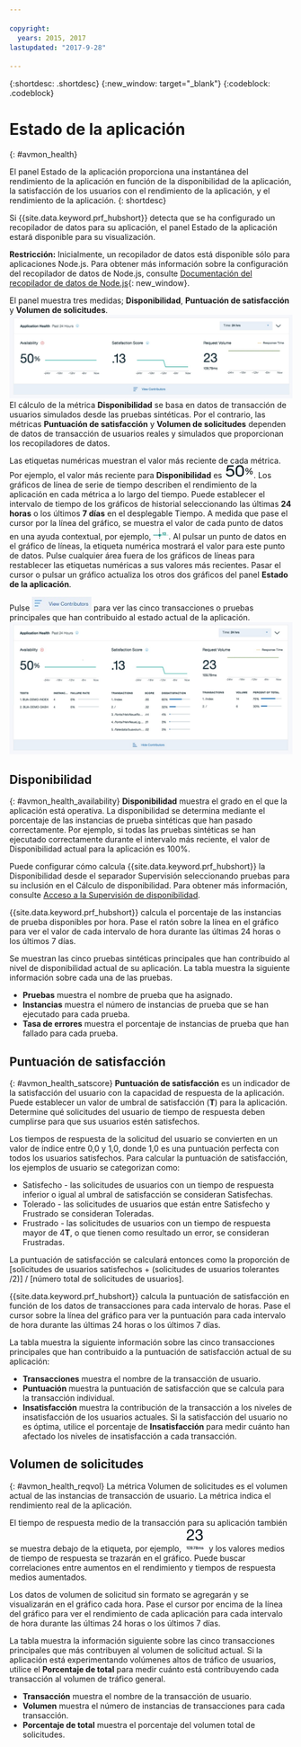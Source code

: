 ```yaml
---

copyright:
  years: 2015, 2017
lastupdated: "2017-9-28"

---
```


{:shortdesc: .shortdesc}
{:new_window: target="_blank"}
{:codeblock: .codeblock}

# Estado de la aplicación
{: #avmon_health}

El panel Estado de la aplicación proporciona una instantánea del rendimiento de la aplicación en función de la disponibilidad de la aplicación, la satisfacción de los usuarios con el rendimiento de la aplicación, y el rendimiento de la aplicación.
{: shortdesc}

Si {{site.data.keyword.prf_hubshort}} detecta que se ha configurado un recopilador de datos para su aplicación, el panel Estado de la aplicación estará disponible para su visualización.

**Restricción:** Inicialmente, un recopilador de datos está disponible sólo para aplicaciones Node.js. Para obtener más información sobre la configuración del recopilador de datos de Node.js, consulte [Documentación del recopilador de datos de Node.js](https://www.npmjs.com/package/ibmapm "(Se abre en un nuevo separador o ventana)"){: new_window}.

El panel muestra tres medidas; **Disponibilidad**, **Puntuación de satisfacción** y **Volumen de solicitudes**.
![Panel Estado de la aplicación que muestra el nivel de las aplicaciones de disponibilidad, satisfacción del usuario y rendimiento de transacción.](images/avmon_app_health_ui.jpg)
El cálculo de la métrica **Disponibilidad** se basa en datos de transacción de usuarios simulados desde las pruebas sintéticas. Por el contrario, las métricas **Puntuación de satisfacción** y **Volumen de solicitudes** dependen de datos de transacción de usuarios reales y simulados que proporcionan los recopiladores de datos.

Las etiquetas numéricas muestran el valor más reciente de cada métrica. Por ejemplo, el valor más reciente para **Disponibilidad** es ![El valor más reciente de la métrica Disponibilidad.](images/avmon_app_health_latest.jpg). Los gráficos de línea de serie de tiempo describen el rendimiento de la aplicación en cada métrica a lo largo del tiempo. Puede establecer el intervalo de tiempo de los gráficos de historial seleccionando las últimas **24 horas** o los últimos **7 días** en el desplegable Tiempo. A medida que pase el cursor por la línea del gráfico, se muestra el valor de cada punto de datos en una ayuda contextual, por ejemplo, ![Una ayuda contextual en el gráfico de líneas de historial.](images/avmon_app_health_hover.jpg). Al pulsar un punto de datos en el gráfico de líneas, la etiqueta numérica mostrará el valor para este punto de datos. Pulse cualquier área fuera de los gráficos de líneas para restablecer las etiquetas numéricas a sus valores más recientes. Pasar el cursor o pulsar un gráfico actualiza los otros dos gráficos del panel **Estado de la aplicación**.

Pulse ![Menú Ver contribuciones que puede expandir para ver las transacciones o las pruebas que contribuyen.](images/avmon_view_contrib.jpg) para ver las cinco transacciones o pruebas principales que han contribuido al estado actual de la aplicación.![Panel Estado de aplicación que muestra el nivel de disponibilidad, satisfacción de usuario y rendimiento de transacción de la aplicación.](images/avmon_app_health_expanded.jpg)

## Disponibilidad
{: #avmon_health_availability}
**Disponibilidad** muestra el grado en el que la aplicación está operativa. La disponibilidad se determina mediante el porcentaje de las instancias de prueba sintéticas que han pasado correctamente. Por ejemplo, si todas las pruebas sintéticas se han ejecutado correctamente durante el intervalo más reciente, el valor de Disponibilidad actual para la aplicación es 100%.

Puede configurar cómo calcula {{site.data.keyword.prf_hubshort}} la Disponibilidad desde el separador Supervisión seleccionando pruebas para su inclusión en el Cálculo de disponibilidad. Para obtener más información, consulte [Acceso a la Supervisión de disponibilidad](avmon_tab.html "Puede acceder al panel de control Supervisión de disponibilidad desde el separador **Supervisión**. El separador Supervisión para la aplicación de Cloud Foundry muestra información de resumen sobre la disponibilidad y el estado de las pruebas, y los detalles y el uso de la suscripción de servicio.").

{{site.data.keyword.prf_hubshort}} calcula el porcentaje de las instancias de prueba disponibles por hora. Pase el ratón sobre la línea en el gráfico para ver el valor de cada intervalo de hora durante las últimas 24 horas o los últimos 7 días.

Se muestran las cinco pruebas sintéticas principales que han contribuido al nivel de disponibilidad actual de su aplicación. La tabla muestra la siguiente información sobre cada una de las pruebas.

-   **Pruebas** muestra el nombre de prueba que ha asignado.
-   **Instancias** muestra el número de instancias de prueba que se han ejecutado para cada prueba.
-   **Tasa de errores** muestra el porcentaje de instancias de prueba que han fallado para cada prueba.


## Puntuación de satisfacción
{: #avmon_health_satscore}
**Puntuación de satisfacción** es un indicador de la satisfacción del usuario con la capacidad de respuesta de la aplicación. Puede establecer un valor de umbral de satisfacción (**T**) para la aplicación. Determine qué solicitudes del usuario de tiempo de respuesta deben cumplirse para que sus usuarios estén satisfechos.

Los tiempos de respuesta de la solicitud del usuario se convierten en un valor de índice entre 0,0 y 1,0, donde 1,0 es una puntuación perfecta con todos los usuarios satisfechos. Para calcular la puntuación de satisfacción, los ejemplos de usuario se categorizan como:

-   Satisfecho - las solicitudes de usuarios con un tiempo de respuesta inferior o igual al umbral de satisfacción se consideran Satisfechas.
-   Tolerado - las solicitudes de usuarios que están entre Satisfecho y Frustrado se consideran Toleradas.
-   Frustrado - las solicitudes de usuarios con un tiempo de respuesta mayor de 4**T**, o que tienen como resultado un error, se consideran Frustradas.

La puntuación de satisfacción se calculará entonces como la proporción de [solicitudes de usuarios satisfechos + (solicitudes de usuarios tolerantes /2)] / [número total de solicitudes de usuarios].

{{site.data.keyword.prf_hubshort}} calcula la puntuación de satisfacción en función de los datos de transacciones para cada intervalo de horas. Pase el cursor sobre la línea del gráfico para ver la puntuación para cada intervalo de hora durante las últimas 24 horas o los últimos 7 días.

La tabla muestra la siguiente información sobre las cinco transacciones principales que han contribuido a la puntuación de satisfacción actual de su aplicación:

-   **Transacciones** muestra el nombre de la transacción de usuario.
-   **Puntuación** muestra la puntuación de satisfacción que se calcula para la transacción individual.
-   **Insatisfacción** muestra la contribución de la transacción a los niveles de insatisfacción de los usuarios actuales. Si la satisfacción del usuario no es óptima, utilice el porcentaje de **Insatisfacción** para medir cuánto han afectado los niveles de insatisfacción a cada transacción.


## Volumen de solicitudes
{: #avmon_health_reqvol}
La métrica Volumen de solicitudes es el volumen actual de las instancias de transacción de usuario. La métrica indica el rendimiento real de la aplicación.

El tiempo de respuesta medio de la transacción para su aplicación también se muestra debajo de la etiqueta, por ejemplo, ![El tiempo de respuesta medio del valor más reciente.](images/avmon_app_health_response.jpg) y los valores medios de tiempo de respuesta se trazarán en el gráfico. Puede buscar correlaciones entre aumentos en el rendimiento y tiempos de respuesta medios aumentados.

Los datos de volumen de solicitud sin formato se agregarán y se visualizarán en el gráfico cada hora. Pase el cursor por encima de la línea del gráfico para ver el rendimiento de cada aplicación para cada intervalo de hora durante las últimas 24 horas o los últimos 7 días.

La tabla muestra la información siguiente sobre las cinco transacciones principales que más contribuyen al volumen de solicitud actual. Si la aplicación está experimentando volúmenes altos de tráfico de usuarios, utilice el **Porcentaje de total** para medir cuánto está contribuyendo cada transacción al volumen de tráfico general.

-   **Transacción** muestra el nombre de la transacción de usuario.
-   **Volumen** muestra el número de instancias de transacciones para cada transacción.
-   **Porcentaje de total** muestra el porcentaje del volumen total de solicitudes.
